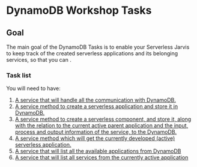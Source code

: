 # DynamoDB Workshop Tasks

## Goal

The main goal of the DynamoDB Tasks is to enable your Serverless Jarvis to keep track of the created serverless applications and its belonging services, so that you can .

### Task list

You will need to have:

1. [A service that will handle all the communication with DynamoDB.](./1-create-dynamodb-repository)
2. [A service method to create a serverless application and store it in DynamoDB.](./2-create-application-method)
3. [A service method to create a serverless component, and store it, along with the relation to the current active parent application and the input, process and output information of the service, to the DynamoDB.](./3-create-application-service-method)
4. [A service method which will get the currently developed (active) serverless application.](./4-get-active-application-method)
5. [A service that will list all the available applications from DynamoDB](./5-list-all-applications)
6. [A service that will list all services from the currently active application](./6-list-active-application-services)